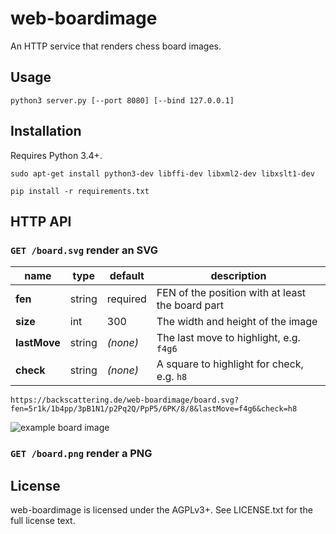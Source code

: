 web-boardimage
==============

An HTTP service that renders chess board images.

Usage
-----

```
python3 server.py [--port 8080] [--bind 127.0.0.1]
```

Installation
------------

Requires Python 3.4+.

```
sudo apt-get install python3-dev libffi-dev libxml2-dev libxslt1-dev

pip install -r requirements.txt
```

HTTP API
--------

### `GET /board.svg` render an SVG

name | type | default | description
--- | --- | --- | ---
**fen** | string | required | FEN of the position with at least the board part
**size** | int | 300 | The width and height of the image
**lastMove** | string | *(none)* | The last move to highlight, e.g. `f4g6`
**check** | string | *(none)* | A square to highlight for check, e.g. `h8`

```
https://backscattering.de/web-boardimage/board.svg?fen=5r1k/1b4pp/3pB1N1/p2Pq2Q/PpP5/6PK/8/8&lastMove=f4g6&check=h8
```

![example board image](https://backscattering.de/web-boardimage/board.svg?fen=5r1k/1b4pp/3pB1N1/p2Pq2Q/PpP5/6PK/8/8&lastMove=f4g6&check=h8)

### `GET /board.png` render a PNG

License
-------

web-boardimage is licensed under the AGPLv3+. See LICENSE.txt for the full
license text.
